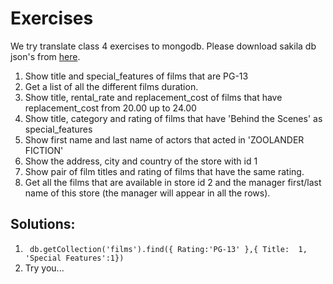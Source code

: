 # Exercises

We try translate class 4 exercises to mongodb. Please download sakila db json's from [here](http://static1.1.sqspcdn.com/static/f/359481/26067410/1427081957890/sakila.tgz?token=zFkfE4QSKgfurxrUF1lieRHKNS8%3D).

1. Show title and special_features of films that are PG-13
2. Get a list of all the different films duration.
3. Show title, rental_rate and replacement_cost of films that have replacement_cost from 20.00 up to 24.00
4. Show title, category and rating of films that have 'Behind the Scenes'   as special_features 
5. Show first name and last name of actors that acted in 'ZOOLANDER FICTION'
6. Show the address, city and country of the store with id 1
7. Show pair of film titles and rating of films that have the same rating.
8. Get all the films that are available in store id 2 and the manager first/last name of this store (the manager will appear in all the rows).


## Solutions:  
1.  ` db.getCollection('films').find({ Rating:'PG-13' },{ Title:  1, 'Special Features':1})`  
1.  Try you...
